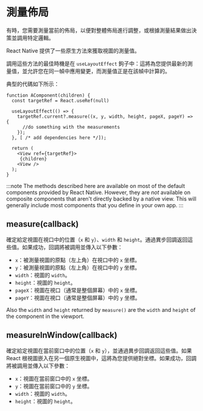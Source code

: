 # 測量佈局

有時，您需要測量當前的佈局，以便對整體佈局進行調整，或根據測量結果做出決策並調用特定邏輯。

React Native 提供了一些原生方法來獲取視圖的測量值。

調用這些方法的最佳時機是在 `useLayoutEffect` 鉤子中：這將為您提供最新的測量值，並允許您在同一幀中應用變更，而測量值正是在該幀中計算的。

典型的代碼如下所示：

```tsx
function AComponent(children) {
  const targetRef = React.useRef(null)

  useLayoutEffect(() => {
    targetRef.current?.measure((x, y, width, height, pageX, pageY) => {
      //do something with the measurements
    });
  }, [ /* add dependencies here */]);

  return (
    <View ref={targetRef}>
     {children}
    <View />
  );
}
```

:::note
The methods described here are available on most of the default components provided by React Native. However, they are _not_ available on composite components that aren't directly backed by a native view. This will generally include most components that you define in your own app.
:::

## measure(callback)

確定給定視圖在視口中的位置（`x` 和 `y`）、`width` 和 `height`。通過異步回調返回這些值。如果成功，回調將被調用並傳入以下參數：

- `x`：被測量視圖的原點（左上角）在視口中的 `x` 坐標。
- `y`：被測量視圖的原點（左上角）在視口中的 `y` 坐標。
- `width`：視圖的 `width`。
- `height`：視圖的 `height`。
- `pageX`：視圖在視口（通常是整個屏幕）中的 `x` 坐標。
- `pageY`：視圖在視口（通常是整個屏幕）中的 `y` 坐標。

Also the `width` and `height` returned by `measure()` are the `width` and `height` of the component in the viewport.

## measureInWindow(callback)

確定給定視圖在當前窗口中的位置（`x` 和 `y`），並通過異步回調返回這些值。如果 React 根視圖嵌入在另一個原生視圖中，這將為您提供絕對坐標。如果成功，回調將被調用並傳入以下參數：

- `x`：視圖在當前窗口中的 `x` 坐標。
- `y`：視圖在當前窗口中的 `y` 坐標。
- `width`：視圖的 `width`。
- `height`：視圖的 `height`。